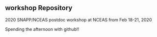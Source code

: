 ## workshop Repository

2020 SNAPP/NCEAS postdoc workshop at NCEAS from Feb 18-21, 2020

Spending the afternoon with github!!
